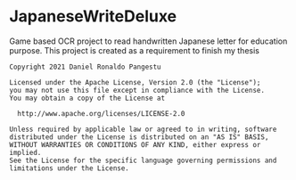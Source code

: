 # JapaneseWriteDeluxe
Game based OCR project to read handwritten Japanese letter for education purpose. This project is created as a requirement to finish my thesis
```
Copyright 2021 Daniel Ronaldo Pangestu

Licensed under the Apache License, Version 2.0 (the "License");
you may not use this file except in compliance with the License.
You may obtain a copy of the License at

  http://www.apache.org/licenses/LICENSE-2.0

Unless required by applicable law or agreed to in writing, software
distributed under the License is distributed on an "AS IS" BASIS,
WITHOUT WARRANTIES OR CONDITIONS OF ANY KIND, either express or implied.
See the License for the specific language governing permissions and
limitations under the License.
```
